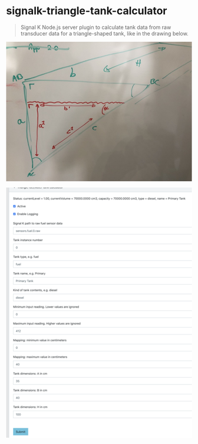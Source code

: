 # signalk-triangle-tank-calculator

> Signal K Node.js server plugin to calculate tank data from raw transducer data for a triangle-shaped tank, like in the drawing below. 


![triangle tank](https://raw.githubusercontent.com/fabdrol/signalk-triangle-tank-data/master/tank.jpeg "Triangle Tank drawing with measurements")

![settings screenshot](https://raw.githubusercontent.com/fabdrol/signalk-triangle-tank-data/master/settings.png "Plugin settings")